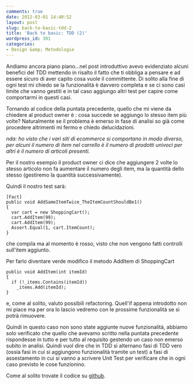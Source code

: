 ```yaml
---
comments: true
date: 2012-03-01 14:40:52
layout: post
slug: back-to-basic-tdd-2
title: 'Back to basic: TDD (2)'
wordpress_id: 301
categories:
- Design &amp; Metodologie
---
```


Andiamo ancora piano piano...nel post introduttivo avevo evidenziato alcuni benefici del TDD mettendo in risalto il fatto che ti obbliga a pensare e ad essere sicuro di aver capito cosa vuole il committente. Di solito alla fine di ogni test mi chiedo se la funzionalità è davvero completa e se ci sono casi limite che vanno gestiti e in tal caso aggiungo altri test per capire come comportarmi in questi casi.

Tornando al codice della puntata precedente, quello che mi viene da chiedere al product owner è : cosa succede se aggiungo lo stesso item più volte? Naturalmente se il problema è emerso in fase di analisi so già come procedere altrimenti mi fermo e chiedo delucidazioni.

_nda: ho visto che i vari siti di ecommerce si comportano in modo diverso, per alcuni il numero di item nel carrello è il numero di prodotti univoci per altri è il numero di articoli presenti._

<!-- more -->

Per il nostro esempio il product owner ci dice che aggiungere 2 volte lo stesso articolo non fa aumentare il numero degli item, ma la quantità dello stesso (gestiremo la quantità successivamente).

Quindi il nostro test sarà:

    [Fact]
    public void AddSameItemTwice_TheItemCountShouldBe1()
    {
      var cart = new ShoppingCart();
      cart.AddItem(99);
      cart.AddItem(99);
      Assert.Equal(1, cart.ItemCount);
    }
che compila ma al momento è rosso, visto che non vengono fatti controlli sull'item aggiunto.

Per farlo diventare verde modifico il metodo AddItem di ShoppingCart


    public void AddItem(int itemId)
    {
      if (!_items.Contains(itemId))
        _items.Add(itemId);
    }


e, come al solito, valuto possibili refactoring. Quell'if appena introdotto non mi piace ma per ora lo lascio vedremo con le prossime funzionalità se si potrà rimuovere.

Quindi in questo caso non sono state aggiunte nuove funzionalità, abbiamo solo verificato che quello che avevamo scritto nella puntata precedente rispondesse in tutto e per tutto al requisito gestendo un caso non emerso subito in analisi. Quindi vuol dire che in TDD si alternano fasi di TDD vero (ossia fasi in cui si aggiungono funzionalità tramite un test) a fasi di assestamento in cui si vanno a scrivere Unit Test per verificare che in ogni caso previsto le cose funzionino.

Come al solito trovate il codice su [github](https://github.com/emadb/TddSerie/).
